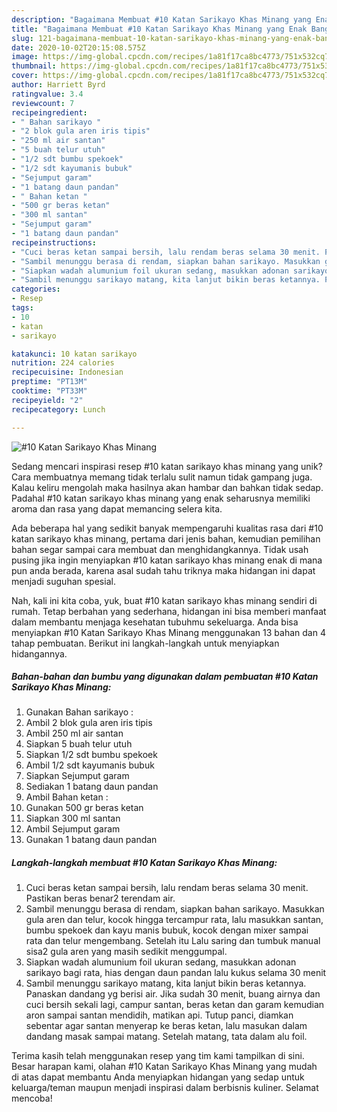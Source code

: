 ```yaml
---
description: "Bagaimana Membuat #10 Katan Sarikayo Khas Minang yang Enak Banget"
title: "Bagaimana Membuat #10 Katan Sarikayo Khas Minang yang Enak Banget"
slug: 121-bagaimana-membuat-10-katan-sarikayo-khas-minang-yang-enak-banget
date: 2020-10-02T20:15:08.575Z
image: https://img-global.cpcdn.com/recipes/1a81f17ca8bc4773/751x532cq70/10-katan-sarikayo-khas-minang-foto-resep-utama.jpg
thumbnail: https://img-global.cpcdn.com/recipes/1a81f17ca8bc4773/751x532cq70/10-katan-sarikayo-khas-minang-foto-resep-utama.jpg
cover: https://img-global.cpcdn.com/recipes/1a81f17ca8bc4773/751x532cq70/10-katan-sarikayo-khas-minang-foto-resep-utama.jpg
author: Harriett Byrd
ratingvalue: 3.4
reviewcount: 7
recipeingredient:
- " Bahan sarikayo "
- "2 blok gula aren iris tipis"
- "250 ml air santan"
- "5 buah telur utuh"
- "1/2 sdt bumbu spekoek"
- "1/2 sdt kayumanis bubuk"
- "Sejumput garam"
- "1 batang daun pandan"
- " Bahan ketan "
- "500 gr beras ketan"
- "300 ml santan"
- "Sejumput garam"
- "1 batang daun pandan"
recipeinstructions:
- "Cuci beras ketan sampai bersih, lalu rendam beras selama 30 menit. Pastikan beras benar2 terendam air."
- "Sambil menunggu berasa di rendam, siapkan bahan sarikayo. Masukkan gula aren dan telur, kocok hingga tercampur rata, lalu masukkan santan, bumbu spekoek dan kayu manis bubuk, kocok dengan mixer sampai rata dan telur mengembang. Setelah itu Lalu saring dan tumbuk manual sisa2 gula aren yang masih sedikit menggumpal."
- "Siapkan wadah alumunium foil ukuran sedang, masukkan adonan sarikayo bagi rata, hias dengan daun pandan lalu kukus selama 30 menit"
- "Sambil menunggu sarikayo matang, kita lanjut bikin beras ketannya. Panaskan dandang yg berisi air. Jika sudah 30 menit, buang airnya dan cuci bersih sekali lagi, campur santan, beras ketan dan garam kemudian aron sampai santan mendidih, matikan api. Tutup panci, diamkan sebentar agar santan menyerap ke beras ketan, lalu masukan dalam dandang masak sampai matang. Setelah matang, tata dalam alu foil."
categories:
- Resep
tags:
- 10
- katan
- sarikayo

katakunci: 10 katan sarikayo 
nutrition: 224 calories
recipecuisine: Indonesian
preptime: "PT13M"
cooktime: "PT33M"
recipeyield: "2"
recipecategory: Lunch

---
```



![#10 Katan Sarikayo Khas Minang](https://img-global.cpcdn.com/recipes/1a81f17ca8bc4773/751x532cq70/10-katan-sarikayo-khas-minang-foto-resep-utama.jpg)

Sedang mencari inspirasi resep #10 katan sarikayo khas minang yang unik? Cara membuatnya memang tidak terlalu sulit namun tidak gampang juga. Kalau keliru mengolah maka hasilnya akan hambar dan bahkan tidak sedap. Padahal #10 katan sarikayo khas minang yang enak seharusnya memiliki aroma dan rasa yang dapat memancing selera kita.



Ada beberapa hal yang sedikit banyak mempengaruhi kualitas rasa dari #10 katan sarikayo khas minang, pertama dari jenis bahan, kemudian pemilihan bahan segar sampai cara membuat dan menghidangkannya. Tidak usah pusing jika ingin menyiapkan #10 katan sarikayo khas minang enak di mana pun anda berada, karena asal sudah tahu triknya maka hidangan ini dapat menjadi suguhan spesial.


Nah, kali ini kita coba, yuk, buat #10 katan sarikayo khas minang sendiri di rumah. Tetap berbahan yang sederhana, hidangan ini bisa memberi manfaat dalam membantu menjaga kesehatan tubuhmu sekeluarga. Anda bisa menyiapkan #10 Katan Sarikayo Khas Minang menggunakan 13 bahan dan 4 tahap pembuatan. Berikut ini langkah-langkah untuk menyiapkan hidangannya.

<!--inarticleads1-->

##### Bahan-bahan dan bumbu yang digunakan dalam pembuatan #10 Katan Sarikayo Khas Minang:

1. Gunakan  Bahan sarikayo :
1. Ambil 2 blok gula aren iris tipis
1. Ambil 250 ml air santan
1. Siapkan 5 buah telur utuh
1. Siapkan 1/2 sdt bumbu spekoek
1. Ambil 1/2 sdt kayumanis bubuk
1. Siapkan Sejumput garam
1. Sediakan 1 batang daun pandan
1. Ambil  Bahan ketan :
1. Gunakan 500 gr beras ketan
1. Siapkan 300 ml santan
1. Ambil Sejumput garam
1. Gunakan 1 batang daun pandan




<!--inarticleads2-->

##### Langkah-langkah membuat #10 Katan Sarikayo Khas Minang:

1. Cuci beras ketan sampai bersih, lalu rendam beras selama 30 menit. Pastikan beras benar2 terendam air.
1. Sambil menunggu berasa di rendam, siapkan bahan sarikayo. Masukkan gula aren dan telur, kocok hingga tercampur rata, lalu masukkan santan, bumbu spekoek dan kayu manis bubuk, kocok dengan mixer sampai rata dan telur mengembang. Setelah itu Lalu saring dan tumbuk manual sisa2 gula aren yang masih sedikit menggumpal.
1. Siapkan wadah alumunium foil ukuran sedang, masukkan adonan sarikayo bagi rata, hias dengan daun pandan lalu kukus selama 30 menit
1. Sambil menunggu sarikayo matang, kita lanjut bikin beras ketannya. Panaskan dandang yg berisi air. Jika sudah 30 menit, buang airnya dan cuci bersih sekali lagi, campur santan, beras ketan dan garam kemudian aron sampai santan mendidih, matikan api. Tutup panci, diamkan sebentar agar santan menyerap ke beras ketan, lalu masukan dalam dandang masak sampai matang. Setelah matang, tata dalam alu foil.




Terima kasih telah menggunakan resep yang tim kami tampilkan di sini. Besar harapan kami, olahan #10 Katan Sarikayo Khas Minang yang mudah di atas dapat membantu Anda menyiapkan hidangan yang sedap untuk keluarga/teman maupun menjadi inspirasi dalam berbisnis kuliner. Selamat mencoba!

